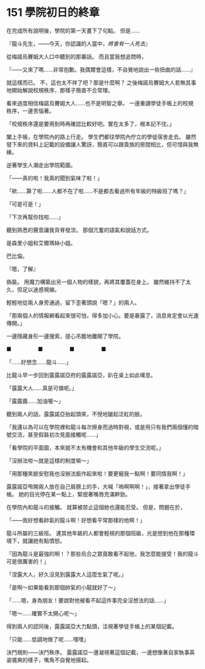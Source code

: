 # 151 學院初日的終章

在完成所有說明後，學院的第一天畫下了句點。
但是......

『龍斗先生，——今天，你認識的人當中，*將會有一人死去*』

從梅諾烏賽姆大人口中聽到的那番話。
而且當我想追問時，

『——又來了嗎......非常抱歉。我偶爾會這樣，不自覺地說出一些扭曲的話......』

就這樣而已。
不，這也太不祥了吧？那是什麼啊？
之後梅諾烏賽姆大人若無其事地開始解說校規秩序，那樣子簡直不合常理。

看來過度相信梅諾烏賽姆大人......也不是明智之舉。
一邊重讀學徒手帳上的校規秩序，一邊苦惱著。

「校規秩序還是要用到時再確認比較好吧。實在太多了，根本記不住。」

闔上手帳，在學院內的路上行走。
學生們都往學院內佇立的學徒宿舍走去。
雖然發下來的資料上記載的設備讓人驚訝，簡直可以跟貴族的房間相比，但可惜與我無緣。

逆著學生人潮走出學院範圍。

「——真的啦！我真的聞到氣味了啦！」

「欸......算了啦......人都不在了啦......不是都去看過所有年級的特級班了嗎？」

「可是可是！」

「下次再幫你找啦......」

聽到熟悉的聲音讓我背脊發涼。
那個亢奮的語氣和說話方式。

是森里小姐和艾爾瑪絲小姐。

巴比倫。

『嗯，了解』

偽裝。
用魔力構築出另一個人物的樣貌，再將其覆蓋在身上。
雖然維持不了太久，但足以迷惑視線。

輕輕地從兩人身旁通過，留下歪著頭說「嗯？」的兩人。

「那兩個人的情報網看起來很可怕，得多加小心。要是暴露了，消息肯定會以光速傳開。」

一邊隱藏身形一邊搜索，提心吊膽地離開了學院。

■　　　　　■　　　　　■　　　　　■

「......好想念......龍斗......」

比龍斗早一步回到露露諾亞府的露露諾亞，趴在桌上如此嘆息。

「露露大人......真是可憐呢。」

「露露醬......加油喔～」

聽到兩人的話，露露諾亞抬起頭來，不悅地皺起泛紅的臉。

「我還以為可以在學院裡和龍斗每次擦身而過時對視，或是用只有我們兩個懂的暗號交流，甚至假裝初次見面接觸呢......」

「看學院的平面圖，本來就不太有機會和其他年級的學生交流呢。」

「沒辦法啦～就是這樣的制度嘛～」

「用那種笑臉安慰我也沒辦法振作起來啦！要更寵我一點啊！要同情我啊！」

露露諾亞甩開兩人放在自己肩膀上的手，大喊「嗚啊啊啊！」，接著拿出學徒手帳。
她的目光停在某一點上，緊抿著嘴唇充滿幹勁。

在學院內和龍斗的接觸。
就算被禁止這個她也還能忍受。
但是，問題在於，

「——我好想看帥氣的龍斗啊！好想看平常那樣的他啊！」

龍斗所屬的三級班。
連其他年級的人都會輕視的那個班級，光是想到他在那種環境下，就讓她有點憤怒。

「因為龍斗是最強的啊！？那些烏合之眾竟敢看不起他，我怎麼能接受！我的龍斗可是很厲害的！」

「涅露大人，好久沒見到露露大人這麼生氣了呢。」

「是啊～如果能看到那個帥氣的小龍就好了～」

「......嗯，身為朋友！要說對他被看不起這件事完全沒想法的話......」

「嗯～......確實不太開心呢～」

得到兩人的認同後，露露諾亞大力點頭，注視著學徒手帳上的某個記載。

「只能......低調地做了呢......嘿嘿」

決鬥規則——決鬥秩序。
露露諾亞一邊凝視著這個記載，一邊想像著自家執事英姿颯爽的樣子，嘴角不自覺地揚起。